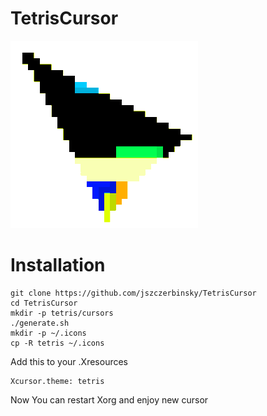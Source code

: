 # TetrisCursor

![Preview](https://github.com/jszczerbinsky/TetrisCursor/blob/main/cursor.gif)

# Installation
```shell
git clone https://github.com/jszczerbinsky/TetrisCursor
cd TetrisCursor
mkdir -p tetris/cursors
./generate.sh
mkdir -p ~/.icons
cp -R tetris ~/.icons
```

Add this to your .Xresources

```shell
Xcursor.theme: tetris
```

Now You can restart Xorg and enjoy new cursor
